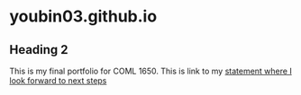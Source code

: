 # youbin03.github.io
## Heading 2

This is my final portfolio for COML 1650.
This is link to my [statement where I look forward to next steps](lookingforward.html)

